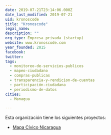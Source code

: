```yaml
---
date: 2019-07-21T23:14:06.000Z
date_last_modified: 2019-07-21
uid: kronoscode
title: "Kronoscode"
legal_name: 
description: ""
org_type: Empresa privada (startup)
website: www.kronoscode.com
year_founded: 2015
facebook: 
twitter: 
tags:
  - monitoreo-de-servicios-publicos
  - mapeo-ciudadano
  - compras-publicas
  - transparencia-y-rendicion-de-cuentas
  - participación-ciudadana
  - periodismo-de-datos
cities: 
  - Managua

---
```


Esta organización tiene los siguientes proyectos:

- [Mapa Cívico Nicaragua](/i/mapa-civico-nicaragua.html)
